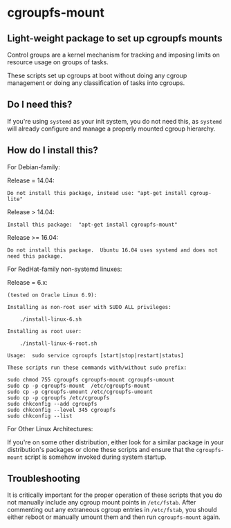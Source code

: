 # cgroupfs-mount

## Light-weight package to set up cgroupfs mounts

Control groups are a kernel mechanism for tracking and imposing limits on
resource usage on groups of tasks.

These scripts set up cgroups at boot without doing any cgroup management or
doing any classification of tasks into cgroups.

## Do I need this?

If you're using `systemd` as your init system, you do not need this, as
`systemd` will already configure and manage a properly mounted cgroup hierarchy.

## How do I install this?

For Debian-family:

Release = 14.04:

	Do not install this package, instead use: "apt-get install cgroup-lite"

Release > 14.04:

	Install this package:  "apt-get install cgroupfs-mount"

Release >= 16.04:

	Do not install this package.  Ubuntu 16.04 uses systemd and does not need this package.

For RedHat-family non-systemd linuxes:

Release = 6.x: 

	(tested on Oracle Linux 6.9):
	
	Installing as non-root user with SUDO ALL privileges:

		./install-linux-6.sh

	Installing as root user:

		./install-linux-6-root.sh

	Usage:  sudo service cgroupfs [start|stop|restart|status]

	These scripts run these commands with/without sudo prefix:

	sudo chmod 755 cgroupfs cgroupfs-mount cgroupfs-umount
	sudo cp -p cgroupfs-mount  /etc/cgroupfs-mount
	sudo cp -p cgroupfs-umount /etc/cgroupfs-umount
	sudo cp -p cgroupfs /etc/cgroupfs
	sudo chkconfig --add cgroupfs
	sudo chkconfig --level 345 cgroupfs
	sudo chkconfig --list

For Other Linux Architectures:

If you're on some other distribution, either look for a similar package in your
distribution's packages or clone these scripts and ensure that the
`cgroupfs-mount` script is somehow invoked during system startup.

## Troubleshooting

It is critically important for the proper operation of these scripts that you do
not manually include any cgroup mount points in `/etc/fstab`.  After commenting
out any extraneous cgroup entries in `/etc/fstab`, you should either reboot or
manually umount them and then run `cgroupfs-mount` again.
